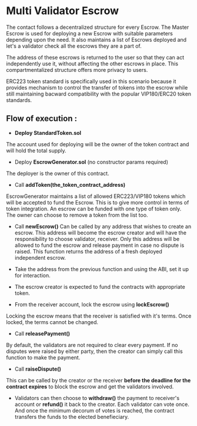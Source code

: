 # Multi Validator Escrow

The contact follows a decentralized structure for every Escrow. The Master Escrow is used for deploying a new Escrow with suitable parameters depending upon the need. It also maintains a list of Escrows deployed and let's a validator check all the escrows they are a part of.

The address of these escrows is returned to the user so that they can act independently use it, without affecting the other escrows in place. This compartmentalized structure offers more privacy to users.

ERC223 token standard is specifically used in this scenario because it provides mechanism to control the transfer of tokens into the escrow while still maintaining bacward compatibility with the popular VIP180/ERC20 token standards.

## Flow of execution :
- **Deploy StandardToken.sol**

The account used for deploying will be the owner of the token contract and will hold the total supply.

- Deploy **EscrowGenerator.sol** (no constructor params required)

The deployer is the owner of this contract.

- Call **addToken(the_token_contract_address)**

EscrowGenerator maintains a list of allowed ERC223/VIP180 tokens which will be accepted to fund the Escrow. This is to give more control in terms of token integration. An escrow can be funded with one type of token only. The owner can choose to remove a token from the list too.

- Call **newEscrow()**
Can be called by any address that wishes to create an escrow. This address will become the escrow creator and will have the responsibility to choose validator, receiver. Only this address will be allowed to fund the escrow and release payment in case no dispute is raised. This function returns the address of a fresh deployed independent escrow.

- Take the address from the previous function and using the ABI, set it up for interaction.

- The escrow creator is expected to fund the contracts with appropriate token.

- From the receiver account, lock the escrow using **lockEscrow()**

Locking the escrow means that the receiver is satisfied with it's terms. Once locked, the terms cannot be changed.

- Call **releasePayment()**

By default, the validators are not required to clear every payment. If no disputes were raised by either party, then the creator can simply call this function to make the payment.

- Call **raiseDispute()**

This can be called by the creator or the receiver **before the deadline for the contract expires** to block the escrow and get the validators involved.

- Validators can then choose to **withdraw()** the payment to receiver's account or **refund()** it back to the creator. Each validator can vote once. And once the minimum decorum of votes is reached, the contract transfers the funds to the elected benefieciary.
